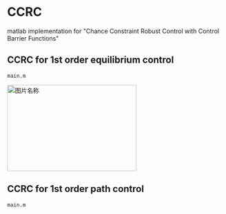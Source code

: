 # CCRC
matlab implementation for "Chance Constraint Robust Control with Control Barrier Functions"

## CCRC for 1st order equilibrium control
```
main.m
```
 <img src="https://github.com/Link2Link/CCRC/blob/main/1st%20order%20equilibrium%20control/gif/eq_r1_large_noise%20.gif" width = "300" height = "200" alt="图片名称" align=center />

## CCRC for 1st order path control
```
main.m
```